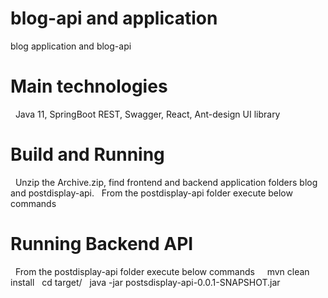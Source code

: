  # blog-api and application
  blog application and blog-api

  # Main technologies
  Java 11, SpringBoot REST, Swagger, React, Ant-design UI library

  # Build and Running
  Unzip the Archive.zip, find frontend and backend application folders blog and postdisplay-api.
  
  From the postdisplay-api folder execute below commands
  
  # Running Backend API
  From the postdisplay-api folder execute below commands
 
  mvn clean install
  cd target/
  java -jar postsdisplay-api-0.0.1-SNAPSHOT.jar
